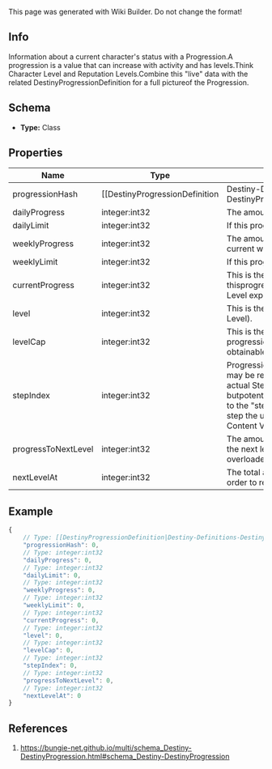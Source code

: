 <span class="wiki-builder">This page was generated with Wiki Builder. Do not change the format!</span>

## Info
Information about a current character's status with a Progression.A progression is a value that can increase with activity and has levels.Think Character Level and Reputation Levels.Combine this &quot;live&quot; data with the related DestinyProgressionDefinition for a full pictureof the Progression.

## Schema
* **Type:** Class

## Properties
Name | Type | Description
---- | ---- | -----------
progressionHash | [[DestinyProgressionDefinition|Destiny-Definitions-DestinyProgressionDefinition]]:ManifestDefinition:integer:uint32 | The hash identifier of the Progression in question.  Use it to look up the DestinyProgressionDefinition in static data.
dailyProgress | integer:int32 | The amount of progress earned today for this progression.
dailyLimit | integer:int32 | If this progression has a daily limit, this is that limit.
weeklyProgress | integer:int32 | The amount of progress earned toward this progression in the current week.
weeklyLimit | integer:int32 | If this progression has a weekly limit, this is that limit.
currentProgress | integer:int32 | This is the total amount of progress obtained overall for thisprogression (for instance, the total amount of Character Level experience earned)
level | integer:int32 | This is the level of the progression (for instance, the Character Level).
levelCap | integer:int32 | This is the maximum possible level you can achieve for this progression (for example, the maximumcharacter level obtainable)
stepIndex | integer:int32 | Progressions define their levels in &quot;steps&quot;.  Since the last step may be repeatable, the user maybe at a higher level than the actual Step achieved in the progression.  Not necessarily useful, butpotentially interesting for those cruising the API.  Relate this to the &quot;steps&quot; property of the DestinyProgressionto see which step the user is on, if you care about that.  (Note that this is Content Version dependent sinceit refers to indexes.)
progressToNextLevel | integer:int32 | The amount of progression (i.e. &quot;Experience&quot;) needed to reach the next level of this Progression.Jeez, progression is such an overloaded word.
nextLevelAt | integer:int32 | The total amount of progression (i.e. &quot;Experience&quot;) needed in order to reach the next level.

## Example
```javascript
{
    // Type: [[DestinyProgressionDefinition|Destiny-Definitions-DestinyProgressionDefinition]]:ManifestDefinition:integer:uint32
    "progressionHash": 0,
    // Type: integer:int32
    "dailyProgress": 0,
    // Type: integer:int32
    "dailyLimit": 0,
    // Type: integer:int32
    "weeklyProgress": 0,
    // Type: integer:int32
    "weeklyLimit": 0,
    // Type: integer:int32
    "currentProgress": 0,
    // Type: integer:int32
    "level": 0,
    // Type: integer:int32
    "levelCap": 0,
    // Type: integer:int32
    "stepIndex": 0,
    // Type: integer:int32
    "progressToNextLevel": 0,
    // Type: integer:int32
    "nextLevelAt": 0
}

```

## References
1. https://bungie-net.github.io/multi/schema_Destiny-DestinyProgression.html#schema_Destiny-DestinyProgression
